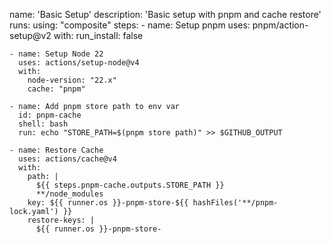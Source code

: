 name: 'Basic Setup'
description: 'Basic setup with pnpm and cache restore'
runs:
  using: "composite"
  steps:
    - name: Setup pnpm
      uses: pnpm/action-setup@v2
      with:
        run_install: false

    - name: Setup Node 22
      uses: actions/setup-node@v4
      with:
        node-version: "22.x"
        cache: "pnpm"

    - name: Add pnpm store path to env var
      id: pnpm-cache
      shell: bash
      run: echo "STORE_PATH=$(pnpm store path)" >> $GITHUB_OUTPUT

    - name: Restore Cache
      uses: actions/cache@v4
      with:
        path: |
          ${{ steps.pnpm-cache.outputs.STORE_PATH }}
          **/node_modules
        key: ${{ runner.os }}-pnpm-store-${{ hashFiles('**/pnpm-lock.yaml') }}
        restore-keys: |
          ${{ runner.os }}-pnpm-store-
